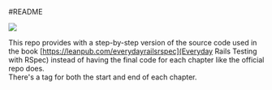#README

![](https://travis-ci.org/mauricioschneider/everydayrails-rspec.svg?branch=master)

This repo provides with a step-by-step version of the source code used in the book [https://leanpub.com/everydayrailsrspec](Everyday Rails Testing with RSpec) instead of having the final code for each chapter like the official repo does.  
There's a tag for both the start and end of each chapter.
